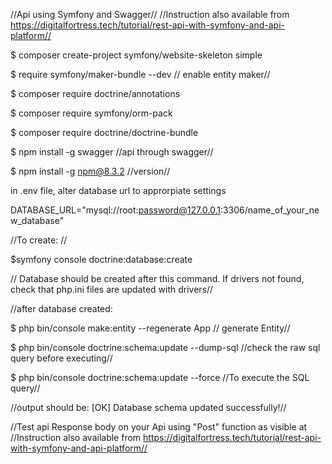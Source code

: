 //Api using Symfony and Swagger//
//Instruction also available from https://digitalfortress.tech/tutorial/rest-api-with-symfony-and-api-platform//

$ composer create-project symfony/website-skeleton simple

$ require symfony/maker-bundle --dev         // enable entity maker//

$ composer require doctrine/annotations

$ composer require symfony/orm-pack

$ composer require doctrine/doctrine-bundle

$ npm install -g swagger          //api through swagger//

$ npm install -g npm@8.3.2   //version//

in .env file, alter database url to approrpiate settings

DATABASE_URL="mysql://root:password@127.0.0.1:3306/name_of_your_new_database"

//To create: //

$symfony console doctrine:database:create

// Database should be created after this command. If drivers not found, check that php.ini files are updated with drivers//

//after database created: 

$ php bin/console make:entity --regenerate App   // generate Entity//


$ php bin/console doctrine:schema:update --dump-sql   //check the raw sql query before executing//
 
 
$ php bin/console doctrine:schema:update --force   //To execute the SQL query//


//output should be: [OK] Database schema updated successfully!//


//Test api Response body on your Api using "Post" function as visible at //Instruction also available from https://digitalfortress.tech/tutorial/rest-api-with-symfony-and-api-platform//